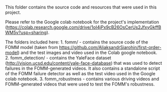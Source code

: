This folder contains the source code and resources that were used in this project.

Please refer to the Google colab notebook for the project's implementation (https://colab.research.google.com/drive/1oI4jPx9cB26OsCerUs2JfxyGkffBWM5v?usp=sharing).

The folders included here:
	1. fomm/ - contains the source code of the FOMM model (taken from https://github.com/AliaksandrSiarohin/first-order-model) and the test images and video used in the Colab google notebook.
	2. fomm_detection/ - contains the YaleFace dataset (http://vision.ucsd.edu/content/yale-face-database) that was used to detect failures in the FOMM-generated videos. It also contains a standalone script of the FOMM failure detector as well as the test video used in the Google colab notebook.
	3. fomm_robustness - contains various driving videos and FOMM-generated videos that were used to test the FOMM's robustness.
